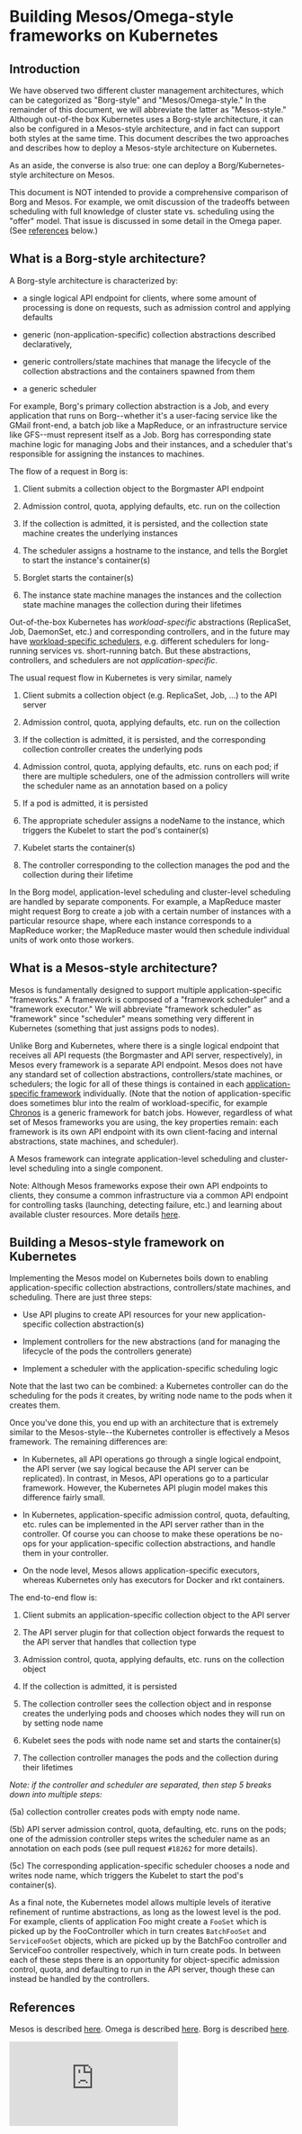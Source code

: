 # Building Mesos/Omega-style frameworks on Kubernetes

## Introduction

We have observed two different cluster management architectures, which can be
categorized as "Borg-style" and "Mesos/Omega-style." In the remainder of this
document, we will abbreviate the latter as "Mesos-style." Although out-of-the
box Kubernetes uses a Borg-style architecture, it can also be configured in a
Mesos-style architecture, and in fact can support both styles at the same time.
This document describes the two approaches and describes how to deploy a
Mesos-style architecture on Kubernetes.

As an aside, the converse is also true: one can deploy a Borg/Kubernetes-style
architecture on Mesos.

This document is NOT intended to provide a comprehensive comparison of Borg and
Mesos. For example, we omit discussion of the tradeoffs between scheduling with
full knowledge of cluster state vs. scheduling using the "offer" model. That
issue is discussed in some detail in the Omega paper.
(See [references](#references) below.)


## What is a Borg-style architecture?

A Borg-style architecture is characterized by:

* a single logical API endpoint for clients, where some amount of processing is
done on requests, such as admission control and applying defaults

* generic (non-application-specific) collection abstractions described
declaratively,

* generic controllers/state machines that manage the lifecycle of the collection
abstractions and the containers spawned from them

* a generic scheduler

For example, Borg's primary collection abstraction is a Job, and every
application that runs on Borg--whether it's a user-facing service like the GMail
front-end, a batch job like a MapReduce, or an infrastructure service like
GFS--must represent itself as a Job. Borg has corresponding state machine logic
for managing Jobs and their instances, and a scheduler that's responsible for
assigning the instances to machines.

The flow of a request in Borg is:

1. Client submits a collection object to the Borgmaster API endpoint

1. Admission control, quota, applying defaults, etc. run on the collection

1. If the collection is admitted, it is persisted, and the collection state
machine creates the underlying instances

1. The scheduler assigns a hostname to the instance, and tells the Borglet to
start the instance's container(s)

1. Borglet starts the container(s)

1. The instance state machine manages the instances and the collection state
machine manages the collection during their lifetimes

Out-of-the-box Kubernetes has *workload-specific* abstractions (ReplicaSet, Job,
DaemonSet, etc.) and corresponding controllers, and in the future may have
[workload-specific schedulers](../design-proposals/multiple-schedulers.md),
e.g. different schedulers for long-running services vs. short-running batch. But
these abstractions, controllers, and schedulers are not *application-specific*.

The usual request flow in Kubernetes is very similar, namely

1. Client submits a collection object (e.g. ReplicaSet, Job, ...) to the API
server

1. Admission control, quota, applying defaults, etc. run on the collection

1. If the collection is admitted, it is persisted, and the corresponding
collection controller creates the underlying pods

1. Admission control, quota, applying defaults, etc. runs on each pod; if there
are multiple schedulers, one of the admission controllers will write the
scheduler name as an annotation based on a policy

1. If a pod is admitted, it is persisted

1. The appropriate scheduler assigns a nodeName to the instance, which triggers
the Kubelet to start the pod's container(s)

1. Kubelet starts the container(s)

1. The controller corresponding to the collection manages the pod and the
collection during their lifetime

In the Borg model, application-level scheduling and cluster-level scheduling are
handled by separate components. For example, a MapReduce master might request
Borg to create a job with a certain number of instances with a particular
resource shape, where each instance corresponds to a MapReduce worker; the
MapReduce master would then schedule individual units of work onto those
workers.

## What is a Mesos-style architecture?

Mesos is fundamentally designed to support multiple application-specific
"frameworks." A framework is composed of a "framework scheduler" and a
"framework executor." We will abbreviate "framework scheduler" as "framework"
since "scheduler" means something very different in Kubernetes (something that
just assigns pods to nodes).

Unlike Borg and Kubernetes, where there is a single logical endpoint that
receives all API requests (the Borgmaster and API server, respectively), in
Mesos every framework is a separate API endpoint. Mesos does not have any
standard set of collection abstractions, controllers/state machines, or
schedulers; the logic for all of these things is contained in each
[application-specific framework](http://mesos.apache.org/documentation/latest/frameworks/)
individually. (Note that the notion of application-specific does sometimes blur
into the realm of workload-specific, for example
[Chronos](https://github.com/mesos/chronos) is a generic framework for batch
jobs. However, regardless of what set of Mesos frameworks you are using, the key
properties remain: each framework is its own API endpoint with its own
client-facing and internal abstractions, state machines, and scheduler).

A Mesos framework can integrate application-level scheduling and cluster-level
scheduling into a single component.

Note: Although Mesos frameworks expose their own API endpoints to clients, they
consume a common infrastructure via a common API endpoint for controlling tasks
(launching, detecting failure, etc.) and learning about available cluster
resources. More details
[here](http://mesos.apache.org/documentation/latest/scheduler-http-api/).

## Building a Mesos-style framework on Kubernetes

Implementing the Mesos model on Kubernetes boils down to enabling
application-specific collection abstractions, controllers/state machines, and
scheduling. There are just three steps:

* Use API plugins to create API resources for your new application-specific
collection abstraction(s)

* Implement controllers for the new abstractions (and for managing the lifecycle
of the pods the controllers generate)

* Implement a scheduler with the application-specific scheduling logic

Note that the last two can be combined: a Kubernetes controller can do the
scheduling for the pods it creates, by writing node name to the pods when it
creates them.

Once you've done this, you end up with an architecture that is extremely similar
to the Mesos-style--the Kubernetes controller is effectively a Mesos framework.
The remaining differences are:

* In Kubernetes, all API operations go through a single logical endpoint, the
API server (we say logical because the API server can be replicated). In
contrast, in Mesos, API operations go to a particular framework. However, the
Kubernetes API plugin model makes this difference fairly small.

* In Kubernetes, application-specific admission control, quota, defaulting, etc.
rules can be implemented in the API server rather than in the controller. Of
course you can choose to make these operations be no-ops for your
application-specific collection abstractions, and handle them in your controller.

* On the node level, Mesos allows application-specific executors, whereas
Kubernetes only has executors for Docker and rkt containers.

The end-to-end flow is:

1. Client submits an application-specific collection object to the API server

2. The API server plugin for that collection object forwards the request to the
API server that handles that collection type

3. Admission control, quota, applying defaults, etc. runs on the collection
object

4. If the collection is admitted, it is persisted

5. The collection controller sees the collection object and in response creates
the underlying pods and chooses which nodes they will run on by setting node
name

6. Kubelet sees the pods with node name set and starts the container(s)

7. The collection controller manages the pods and the collection during their
lifetimes

*Note: if the controller and scheduler are separated, then step 5 breaks
down into multiple steps:*

(5a) collection controller creates pods with empty node name.

(5b) API server admission control, quota, defaulting, etc. runs on the
pods; one of the admission controller steps writes the scheduler name as an
annotation on each pods (see pull request `#18262` for more details).

(5c) The corresponding application-specific scheduler chooses a node and
writes node name, which triggers the Kubelet to start the pod's container(s).

As a final note, the Kubernetes model allows multiple levels of iterative
refinement of runtime abstractions, as long as the lowest level is the pod. For
example, clients of application Foo might create a `FooSet` which is picked up
by the FooController which in turn creates `BatchFooSet` and `ServiceFooSet`
objects, which are picked up by the BatchFoo controller and ServiceFoo
controller respectively, which in turn create pods. In between each of these
steps there is an opportunity for object-specific admission control, quota, and
defaulting to run in the API server, though these can instead be handled by the
controllers.

## References

Mesos is described [here](https://www.usenix.org/legacy/event/nsdi11/tech/full_papers/Hindman_new.pdf).
Omega is described [here](http://research.google.com/pubs/pub41684.html).
Borg is described [here](http://research.google.com/pubs/pub43438.html).




<!-- BEGIN MUNGE: GENERATED_ANALYTICS -->
[![Analytics](https://kubernetes-site.appspot.com/UA-36037335-10/GitHub/docs/devel/mesos-style.md?pixel)]()
<!-- END MUNGE: GENERATED_ANALYTICS -->
